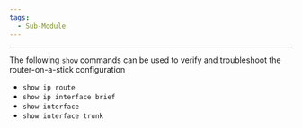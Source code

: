 ```yaml
---
tags:
  - Sub-Module
---
```


---
The following `show` commands can be used to verify and troubleshoot the router-on-a-stick configuration

- `show ip route`
- `show ip interface brief`
- `show interface`
- `show interface trunk`